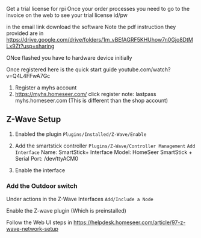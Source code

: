 Get a trial license for rpi
Once your order processes you need to go to the invoice on the web to see your trial license id/pw

in the email link download the software
Note the pdf instruction they provided are in https://drive.google.com/drive/folders/1m_vBEfAGRF5KHUhow7n0Gjo8DtMLx9Zt?usp=sharing

ONce flashed you have to hardware device initially

Once registered here is the quick start guide
youtube.com/watch?v=Q4L4FFwA7Gc

1. Register a myhs account
2. https://myhs.homeseer.com/ click register note: lastpass myhs.homeseer.com (This is different than the shop account)

## Z-Wave Setup
1. Enabled the plugin
    `Plugins/Installed/Z-Wave/Enable`
2. Add the smartstick controller
    `Plugins/Z-Wave/Controller Management`
    `Add Interface`
    Name: SmartStick+
    Interface Model: HomeSeer SmartStick +
    Serial Port: /dev/ttyACM0

3. Enable the interface

### Add the Outdoor switch
Under actions in the Z-Wave Interfaces
`Add/Include a Node`

Enable the Z-wave plugin (Which is preinstalled)

Follow the Web UI steps in 
https://helpdesk.homeseer.com/article/97-z-wave-network-setup


<!--stackedit_data:
eyJoaXN0b3J5IjpbMjQzMDIwODkwLDEzOTEzOTAxNDMsLTE3Mj
E0ODA4MzAsNzI5MjcxNTU0LC0xOTcxNTkwMDU1LDE2NjM2ODMz
NDksODkzNDI0MzQ2LDM2NzUzOTIxMF19
-->